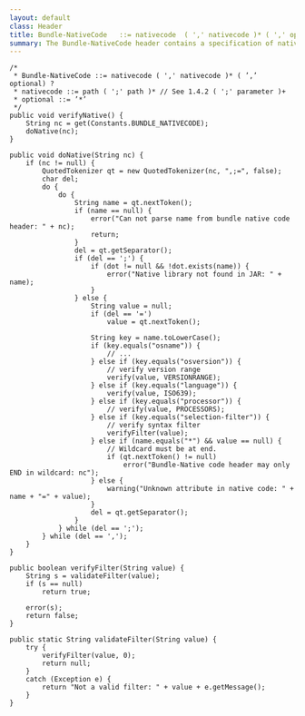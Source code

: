 ```yaml
---
layout: default
class: Header
title: Bundle-NativeCode   ::= nativecode  ( ',' nativecode )* ( ',' optional ) ?
summary: The Bundle-NativeCode header contains a specification of native code libraries contained in this bundle. 
---
```

	
	/*
	 * Bundle-NativeCode ::= nativecode ( ',' nativecode )* ( ’,’ optional) ?
	 * nativecode ::= path ( ';' path )* // See 1.4.2 ( ';' parameter )+
	 * optional ::= ’*’
	 */
	public void verifyNative() {
		String nc = get(Constants.BUNDLE_NATIVECODE);
		doNative(nc);
	}

	public void doNative(String nc) {
		if (nc != null) {
			QuotedTokenizer qt = new QuotedTokenizer(nc, ",;=", false);
			char del;
			do {
				do {
					String name = qt.nextToken();
					if (name == null) {
						error("Can not parse name from bundle native code header: " + nc);
						return;
					}
					del = qt.getSeparator();
					if (del == ';') {
						if (dot != null && !dot.exists(name)) {
							error("Native library not found in JAR: " + name);
						}
					} else {
						String value = null;
						if (del == '=')
							value = qt.nextToken();

						String key = name.toLowerCase();
						if (key.equals("osname")) {
							// ...
						} else if (key.equals("osversion")) {
							// verify version range
							verify(value, VERSIONRANGE);
						} else if (key.equals("language")) {
							verify(value, ISO639);
						} else if (key.equals("processor")) {
							// verify(value, PROCESSORS);
						} else if (key.equals("selection-filter")) {
							// verify syntax filter
							verifyFilter(value);
						} else if (name.equals("*") && value == null) {
							// Wildcard must be at end.
							if (qt.nextToken() != null)
								error("Bundle-Native code header may only END in wildcard: nc");
						} else {
							warning("Unknown attribute in native code: " + name + "=" + value);
						}
						del = qt.getSeparator();
					}
				} while (del == ';');
			} while (del == ',');
		}
	}

	public boolean verifyFilter(String value) {
		String s = validateFilter(value);
		if (s == null)
			return true;

		error(s);
		return false;
	}

	public static String validateFilter(String value) {
		try {
			verifyFilter(value, 0);
			return null;
		}
		catch (Exception e) {
			return "Not a valid filter: " + value + e.getMessage();
		}
	}